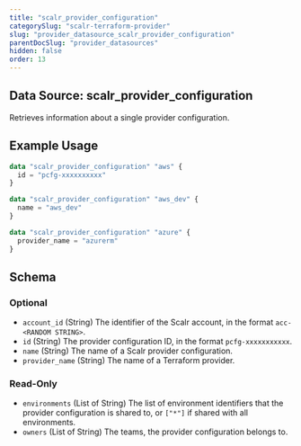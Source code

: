 ```yaml
---
title: "scalr_provider_configuration"
categorySlug: "scalr-terraform-provider"
slug: "provider_datasource_scalr_provider_configuration"
parentDocSlug: "provider_datasources"
hidden: false
order: 13
---
```

## Data Source: scalr_provider_configuration

Retrieves information about a single provider configuration.

## Example Usage

```terraform
data "scalr_provider_configuration" "aws" {
  id = "pcfg-xxxxxxxxxx"
}

data "scalr_provider_configuration" "aws_dev" {
  name = "aws_dev"
}

data "scalr_provider_configuration" "azure" {
  provider_name = "azurerm"
}
```

<!-- schema generated by tfplugindocs -->
## Schema

### Optional

- `account_id` (String) The identifier of the Scalr account, in the format `acc-<RANDOM STRING>`.
- `id` (String) The provider configuration ID, in the format `pcfg-xxxxxxxxxxx`.
- `name` (String) The name of a Scalr provider configuration.
- `provider_name` (String) The name of a Terraform provider.

### Read-Only

- `environments` (List of String) The list of environment identifiers that the provider configuration is shared to, or `["*"]` if shared with all environments.
- `owners` (List of String) The teams, the provider configuration belongs to.
